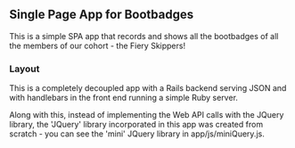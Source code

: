 ## Single Page App for Bootbadges

This is a simple SPA app that records and shows all the bootbadges of all the members of our cohort - the Fiery Skippers!

### Layout

This is a completely decoupled app with a Rails backend serving JSON and with handlebars in the front end running a simple Ruby server.

Along with this, instead of implementing the Web API calls with the JQuery library, the 'JQuery' library incorporated in this app was created from scratch - you can see the 'mini' JQuery library in app/js/miniQuery.js.